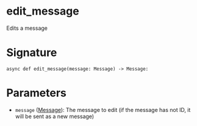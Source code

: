 # edit_message

Edits a message

# Signature

`async def edit_message(message: Message) -> Message:`

# Parameters

- `message` ([Message](../types/message)): The message to edit (if the message has not ID, it will be sent as a new message)
